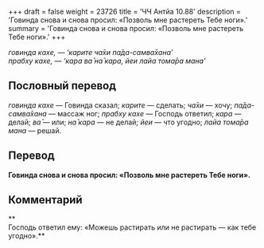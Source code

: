 +++
draft = false
weight = 23726
title = 'ЧЧ Антйа 10.88'
description = 'Говинда снова и снова просил: «Позволь мне растереть Тебе ноги».'
summary = 'Говинда снова и снова просил: «Позволь мне растереть Тебе ноги».'
+++

_говинда кахе, — ‘карите ча̄хи па̄да-самва̄хана’  
прабху кахе, — ‘кара ва̄ на̄ кара, йеи лайа тома̄ра мана’_

## Пословный перевод

_говинда_ _кахе_ — Говинда сказал; _карите_ — сделать; _ча̄хи_ — хочу; _па̄да_\-_самва̄хана_ — массаж ног; _прабху_ _кахе_ — Господь ответил; _кара_ — делай; _ва̄_ — или; _на̄_ _кара_ — не делай; _йеи_ — что угодно; _лайа_ _тома̄ра_ _мана_ — решай.

## Перевод

**Говинда снова и снова просил: «Позволь мне растереть Тебе ноги».**

## Комментарий

**  
Господь ответил ему: «Можешь растирать или не растирать — как тебе угодно».**
